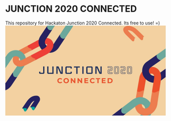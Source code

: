# JUNCTION 2020 CONNECTED
This repository for Hackaton Junction 2020 Connected.
Its free to use! =)
![alt text](junction_poster.jpg "Poster")
